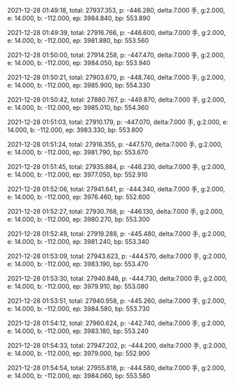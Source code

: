 2021-12-28 01:49:18, total: 27937.353, p: -446.280, delta:7.000 手, g:2.000, e: 14.000, b: -112.000, ep: 3984.840, bp: 553.890

2021-12-28 01:49:39, total: 27916.766, p: -446.600, delta:7.000 手, g:2.000, e: 14.000, b: -112.000, ep: 3981.880, bp: 553.560

2021-12-28 01:50:00, total: 27914.258, p: -447.470, delta:7.000 手, g:2.000, e: 14.000, b: -112.000, ep: 3984.050, bp: 553.940

2021-12-28 01:50:21, total: 27903.670, p: -448.740, delta:7.000 手, g:2.000, e: 14.000, b: -112.000, ep: 3985.900, bp: 554.330

2021-12-28 01:50:42, total: 27880.767, p: -449.870, delta:7.000 手, g:2.000, e: 14.000, b: -112.000, ep: 3985.010, bp: 554.360

2021-12-28 01:51:03, total: 27910.179, p: -447.070, delta:7.000 手, g:2.000, e: 14.000, b: -112.000, ep: 3983.330, bp: 553.800

2021-12-28 01:51:24, total: 27916.355, p: -447.570, delta:7.000 手, g:2.000, e: 14.000, b: -112.000, ep: 3981.790, bp: 553.670

2021-12-28 01:51:45, total: 27935.884, p: -446.230, delta:7.000 手, g:2.000, e: 14.000, b: -112.000, ep: 3977.050, bp: 552.910

2021-12-28 01:52:06, total: 27941.641, p: -444.340, delta:7.000 手, g:2.000, e: 14.000, b: -112.000, ep: 3976.460, bp: 552.600

2021-12-28 01:52:27, total: 27930.768, p: -446.130, delta:7.000 手, g:2.000, e: 14.000, b: -112.000, ep: 3980.270, bp: 553.300

2021-12-28 01:52:48, total: 27919.288, p: -445.480, delta:7.000 手, g:2.000, e: 14.000, b: -112.000, ep: 3981.240, bp: 553.340

2021-12-28 01:53:09, total: 27943.623, p: -444.570, delta:7.000 手, g:2.000, e: 14.000, b: -112.000, ep: 3983.190, bp: 553.470

2021-12-28 01:53:30, total: 27940.848, p: -444.730, delta:7.000 手, g:2.000, e: 14.000, b: -112.000, ep: 3979.910, bp: 553.080

2021-12-28 01:53:51, total: 27940.958, p: -445.260, delta:7.000 手, g:2.000, e: 14.000, b: -112.000, ep: 3984.580, bp: 553.730

2021-12-28 01:54:12, total: 27960.624, p: -442.740, delta:7.000 手, g:2.000, e: 14.000, b: -112.000, ep: 3983.180, bp: 553.240

2021-12-28 01:54:33, total: 27947.202, p: -444.200, delta:7.000 手, g:2.000, e: 14.000, b: -112.000, ep: 3979.000, bp: 552.900

2021-12-28 01:54:54, total: 27955.818, p: -444.580, delta:7.000 手, g:2.000, e: 14.000, b: -112.000, ep: 3984.060, bp: 553.580